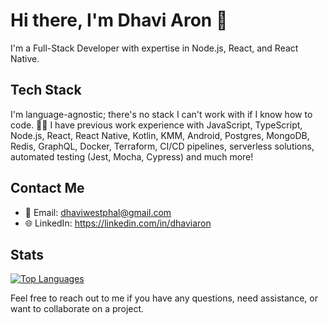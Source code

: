# Hi there, I'm Dhavi Aron 👋

I'm a Full-Stack Developer with expertise in Node.js, React, and React Native.

## Tech Stack

I'm language-agnostic; there's no stack I can't work with if I know how to code. 👩‍💻
I have previous work experience with JavaScript, TypeScript, Node.js, React, React Native, Kotlin, KMM, Android, Postgres, MongoDB, Redis, GraphQL, Docker, Terraform, CI/CD pipelines, serverless solutions, automated testing (Jest, Mocha, Cypress) and much more!

## Contact Me

- 📧 Email: dhaviwestphal@gmail.com
- 🌐 LinkedIn: https://linkedin.com/in/dhaviaron

## Stats
[![Top Languages](https://github-readme-stats.vercel.app/api/top-langs/?username=dhaviaron&layout=compact&theme=dark)](https://github.com/anuraghazra/github-readme-stats)

Feel free to reach out to me if you have any questions, need assistance, or want to collaborate on a project.

